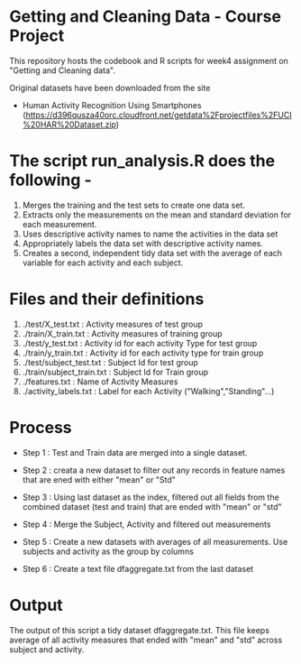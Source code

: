 
# Getting and Cleaning Data - Course Project

This repository hosts the codebook and R scripts for week4 assignment on  "Getting and Cleaning data".


Original datasets have been downloaded from the site
* Human Activity Recognition Using Smartphones (https://d396qusza40orc.cloudfront.net/getdata%2Fprojectfiles%2FUCI%20HAR%20Dataset.zip)

# The script run_analysis.R does the following -

1.  Merges the training and the test sets to create one data set.
2.  Extracts only the measurements on the mean and standard deviation for each measurement.
3.  Uses descriptive activity names to name the activities in the data set
4.  Appropriately labels the data set with descriptive activity names.
5.  Creates a second, independent tidy data set with the average of each variable for each activity and each subject.


# Files and their definitions


1. ./test/X_test.txt   : Activity measures of test group
2. ./train/X_train.txt : Activity measures of training group
3. ./test/y_test.txt   : Activity id for each activity Type for test group
4. ./train/y_train.txt : Activity id for each activity type for train group
5. ./test/subject_test.txt : Subject Id for test group
6. ./train/subject_train.txt : Subject Id for Train group
7. ./features.txt            : Name of Activity Measures
8. ./activity_labels.txt     : Label for each Activity ("Walking","Standing"...)


# Process

* Step 1 : Test and Train data are merged into a single dataset.
* Step 2 : creata a new dataset to filter out any records in feature names that are ened with either "mean" or "Std" 
* Step 3 : Using last dataset as the index, filtered out all fields from the combined dataset (test and train) that are ended with "mean" or "std"

* Step 4 : Merge the Subject, Activity and filtered out measurements
* Step 5 : Create a new datasets with averages of all measurements. Use subjects and activity as the group by columns
* Step 6 : Create a text file dfaggregate.txt from the last dataset

# Output

 The output of this script a tidy dataset dfaggregate.txt. This file keeps average of all activity measures that ended with "mean" and "std" across subject and activity.

